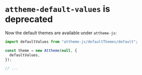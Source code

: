 # `attheme-default-values` is deprecated

Now the default themes are available under `attheme-js`:

```ts
import defaultValues from "attheme-js/defaultThemes/default";

const theme = new Attheme(null, {
  defaultValues,
});

// ...
```
